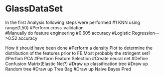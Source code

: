 # GlassDataSet
In the first Analysis following steps were performed
#1 KNN using range(1,50)
#Perform cross-validation  
#Manually do feature engineering
#0.605 accuracy
#Logistic Regression-->0.52 accuracy

How it should have been done
#Perform a density Plot
to determine the distribution of the features prior to FE.Most probably the stringent set?
#Perfom PCA
#Perform Feature Selection
#Create neural net
#Define Confusion Matrix(Elastic Net?)
#Draw up classification tree
#Draw up Random tree
#Draw up Tree Bag
#Draw up Naive Bayes Pred
